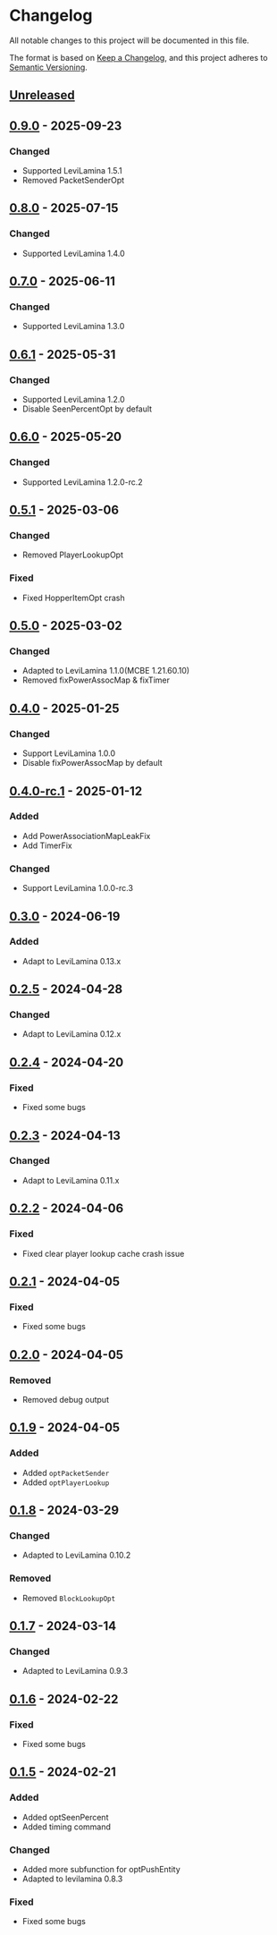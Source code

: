 # Changelog

All notable changes to this project will be documented in this file.

The format is based on [Keep a Changelog](https://keepachangelog.com/en/1.0.0/),
and this project adheres to [Semantic Versioning](https://semver.org/spec/v2.0.0.html).

## [Unreleased]

## [0.9.0] - 2025-09-23

### Changed

- Supported LeviLamina 1.5.1
- Removed PacketSenderOpt

## [0.8.0] - 2025-07-15

### Changed

- Supported LeviLamina 1.4.0

## [0.7.0] - 2025-06-11

### Changed

- Supported LeviLamina 1.3.0

## [0.6.1] - 2025-05-31

### Changed

- Supported LeviLamina 1.2.0
- Disable SeenPercentOpt by default

## [0.6.0] - 2025-05-20

### Changed

- Supported LeviLamina 1.2.0-rc.2

## [0.5.1] - 2025-03-06

### Changed

- Removed PlayerLookupOpt

### Fixed

- Fixed HopperItemOpt crash

## [0.5.0] - 2025-03-02

### Changed

- Adapted to LeviLamina 1.1.0(MCBE 1.21.60.10)
- Removed fixPowerAssocMap & fixTimer

## [0.4.0] - 2025-01-25

### Changed

- Support LeviLamina 1.0.0
- Disable fixPowerAssocMap by default

## [0.4.0-rc.1] - 2025-01-12

### Added

- Add PowerAssociationMapLeakFix
- Add TimerFix

### Changed

- Support LeviLamina 1.0.0-rc.3

## [0.3.0] - 2024-06-19

### Added

- Adapt to LeviLamina 0.13.x

## [0.2.5] - 2024-04-28

### Changed

- Adapt to LeviLamina 0.12.x

## [0.2.4] - 2024-04-20

### Fixed

- Fixed some bugs

## [0.2.3] - 2024-04-13

### Changed

- Adapt to LeviLamina 0.11.x

## [0.2.2] - 2024-04-06

### Fixed

- Fixed clear player lookup cache crash issue

## [0.2.1] - 2024-04-05

### Fixed

- Fixed some bugs

## [0.2.0] - 2024-04-05

### Removed

- Removed debug output

## [0.1.9] - 2024-04-05

### Added

- Added `optPacketSender`
- Added `optPlayerLookup`

## [0.1.8] - 2024-03-29

### Changed

- Adapted to LeviLamina 0.10.2

### Removed

- Removed `BlockLookupOpt`

## [0.1.7] - 2024-03-14

### Changed

- Adapted to LeviLamina 0.9.3

## [0.1.6] - 2024-02-22

### Fixed

- Fixed some bugs

## [0.1.5] - 2024-02-21

### Added

- Added optSeenPercent
- Added timing command

### Changed

- Added more subfunction for optPushEntity
- Adapted to levilamina 0.8.3

### Fixed

- Fixed some bugs

[Unreleased]: https://github.com/LiteLDev/LeviOptimize/compare/v0.9.0...HEAD
[0.9.0]: https://github.com/LiteLDev/LeviOptimize/compare/v0.8.0...v0.9.0
[0.8.0]: https://github.com/LiteLDev/LeviOptimize/compare/v0.7.0...v0.8.0
[0.7.0]: https://github.com/LiteLDev/LeviOptimize/compare/v0.6.1...v0.7.0
[0.6.1]: https://github.com/LiteLDev/LeviOptimize/compare/v0.6.0...v0.6.1
[0.6.0]: https://github.com/LiteLDev/LeviOptimize/compare/v0.5.1...v0.6.0
[0.5.1]: https://github.com/LiteLDev/LeviOptimize/compare/v0.5.0...v0.5.1
[0.5.0]: https://github.com/LiteLDev/LeviOptimize/compare/v0.4.0...v0.5.0
[0.4.0]: https://github.com/LiteLDev/LeviOptimize/compare/v0.4.0-rc.1...v0.4.0
[0.4.0-rc.1]: https://github.com/LiteLDev/LeviOptimize/compare/v0.3.0...v0.4.0-rc.1
[0.3.0]: https://github.com/LiteLDev/LeviOptimize/compare/v0.2.5...v0.3.0
[0.2.5]: https://github.com/LiteLDev/LeviOptimize/compare/v0.2.4...v0.2.5
[0.2.4]: https://github.com/LiteLDev/LeviOptimize/compare/v0.2.3...v0.2.4
[0.2.3]: https://github.com/LiteLDev/LeviOptimize/compare/v0.2.2...v0.2.3
[0.2.2]: https://github.com/LiteLDev/LeviOptimize/compare/v0.2.1...v0.2.2
[0.2.1]: https://github.com/LiteLDev/LeviOptimize/compare/v0.2.0...v0.2.1
[0.2.0]: https://github.com/LiteLDev/LeviOptimize/compare/v0.1.9...v0.2.0
[0.1.9]: https://github.com/LiteLDev/LeviOptimize/compare/v0.1.8...v0.1.9
[0.1.8]: https://github.com/LiteLDev/LeviOptimize/compare/v0.1.7...v0.1.8
[0.1.7]: https://github.com/LiteLDev/LeviOptimize/compare/v0.1.6...v0.1.7
[0.1.6]: https://github.com/LiteLDev/LeviOptimize/compare/v0.1.5...v0.1.6
[0.1.5]: https://github.com/LiteLDev/LeviOptimize/releases/tag/v0.1.5
